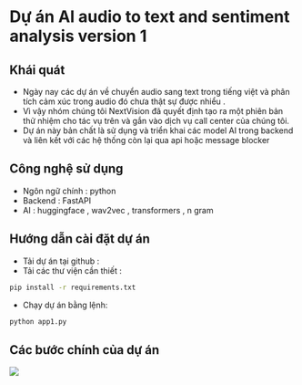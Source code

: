 # Dự án AI audio to text and sentiment analysis version 1

## Khái quát
- Ngày nay các dự án về chuyển audio sang text trong tiếng việt và phân tích cảm xúc trong audio đó chưa thật sự được nhiểu .
- Vì vậy nhóm chúng tôi NextVision đã quyết định tạo ra một phiên bản thử nhiệm cho tác vụ trên và gắn vào dịch vụ call center của chúng tôi.
- Dự án này bản chất là sử dụng và triển khai các model AI trong backend và liên kết với các hệ thống còn lại qua api hoặc message blocker

## Công nghệ sử dụng 
- Ngôn ngữ chính : python
- Backend : FastAPI
- AI : huggingface , wav2vec , transformers , n gram 

## Hướng dẫn cài đặt dự án 
- Tải dự án tại github :
- Tải các thư viện cần thiết :
```cmd
pip install -r requirements.txt
```
- Chạy dự án bằng lệnh:
```cmd
python app1.py
```

## Các bước chính của dự án 
![](./img/img_mo_ta_1.jpg)